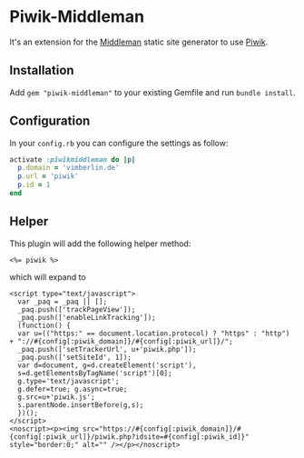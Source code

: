 # Piwik-Middleman

It's an extension for the [Middleman](http://middlemanapp.com/) static site generator
to use  [Piwik](https://piwik.org/).


## Installation

Add `gem "piwik-middleman"` to your existing Gemfile and run `bundle install`.


## Configuration

In your `config.rb` you can configure the settings as follow:

```ruby
activate :piwikmiddleman do |p|
  p.domain = 'vimberlin.de'
  p.url = 'piwik'
  p.id = 1
end
```


## Helper

This plugin will add the following helper method:

```erb
<%= piwik %>
```


which will expand to


```erb
<script type="text/javascript">
  var _paq = _paq || [];
  _paq.push(['trackPageView']);
  _paq.push(['enableLinkTracking']);
  (function() {
  var u=(("https:" == document.location.protocol) ? "https" : "http") + "://#{config[:piwik_domain]}/#{config[:piwik_url]}/";
  _paq.push(['setTrackerUrl', u+'piwik.php']);
  _paq.push(['setSiteId', 1]);
  var d=document, g=d.createElement('script'),
  s=d.getElementsByTagName('script')[0];
  g.type='text/javascript';
  g.defer=true; g.async=true;
  g.src=u+'piwik.js';
  s.parentNode.insertBefore(g,s);
  })();
</script>
<noscript><p><img src="https://#{config[:piwik_domain]}/#{config[:piwik_url]}/piwik.php?idsite=#{config[:piwik_id]}" style="border:0;" alt="" /></p></noscript>
```

